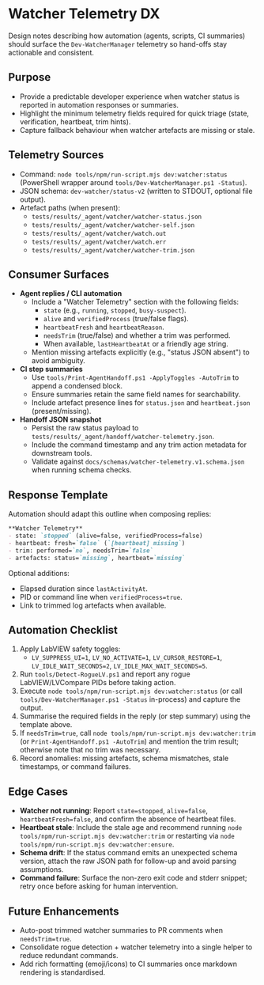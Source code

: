 <!-- markdownlint-disable-next-line MD041 -->
# Watcher Telemetry DX

Design notes describing how automation (agents, scripts, CI summaries) should surface the
`Dev-WatcherManager` telemetry so hand-offs stay actionable and consistent.

## Purpose

- Provide a predictable developer experience when watcher status is reported in automation
  responses or summaries.
- Highlight the minimum telemetry fields required for quick triage (state, verification, heartbeat,
  trim hints).
- Capture fallback behaviour when watcher artefacts are missing or stale.

## Telemetry Sources

- Command: `node tools/npm/run-script.mjs dev:watcher:status` (PowerShell wrapper around
  `tools/Dev-WatcherManager.ps1 -Status`).
- JSON schema: `dev-watcher/status-v2` (written to STDOUT, optional file output).
- Artefact paths (when present):
  - `tests/results/_agent/watcher/watcher-status.json`
  - `tests/results/_agent/watcher/watcher-self.json`
  - `tests/results/_agent/watcher/watch.out`
  - `tests/results/_agent/watcher/watch.err`
  - `tests/results/_agent/watcher/watcher-trim.json`

## Consumer Surfaces

- **Agent replies / CLI automation**
  - Include a "Watcher Telemetry" section with the following fields:
    - `state` (e.g., `running`, `stopped`, `busy-suspect`).
    - `alive` and `verifiedProcess` (true/false flags).
    - `heartbeatFresh` and `heartbeatReason`.
    - `needsTrim` (true/false) and whether a trim was performed.
    - When available, `lastHeartbeatAt` or a friendly age string.
  - Mention missing artefacts explicitly (e.g., "status JSON absent") to avoid ambiguity.
- **CI step summaries**
  - Use `tools/Print-AgentHandoff.ps1 -ApplyToggles -AutoTrim` to append a condensed block.
  - Ensure summaries retain the same field names for searchability.
  - Include artefact presence lines for `status.json` and `heartbeat.json` (present/missing).
- **Handoff JSON snapshot**
  - Persist the raw status payload to `tests/results/_agent/handoff/watcher-telemetry.json`.
  - Include the command timestamp and any trim action metadata for downstream tools.
  - Validate against `docs/schemas/watcher-telemetry.v1.schema.json` when running schema checks.

## Response Template

Automation should adapt this outline when composing replies:

````markdown
**Watcher Telemetry**
- state: `stopped` (alive=false, verifiedProcess=false)
- heartbeat: fresh=`false` (`[heartbeat] missing`)
- trim: performed=`no`, needsTrim=`false`
- artefacts: status=`missing`, heartbeat=`missing`
````

Optional additions:

- Elapsed duration since `lastActivityAt`.
- PID or command line when `verifiedProcess=true`.
- Link to trimmed log artefacts when available.

## Automation Checklist

1. Apply LabVIEW safety toggles:
   - `LV_SUPPRESS_UI=1`, `LV_NO_ACTIVATE=1`, `LV_CURSOR_RESTORE=1`,
     `LV_IDLE_WAIT_SECONDS=2`, `LV_IDLE_MAX_WAIT_SECONDS=5`.
2. Run `tools/Detect-RogueLV.ps1` and report any rogue LabVIEW/LVCompare PIDs before taking
   action.
3. Execute `node tools/npm/run-script.mjs dev:watcher:status` (or call `tools/Dev-WatcherManager.ps1 -Status`
   in-process) and capture the output.
4. Summarise the required fields in the reply (or step summary) using the template above.
5. If `needsTrim=true`, call `node tools/npm/run-script.mjs dev:watcher:trim` (or
   `Print-AgentHandoff.ps1 -AutoTrim`) and mention the trim result; otherwise note that no trim was necessary.
6. Record anomalies: missing artefacts, schema mismatches, stale timestamps, or command failures.

## Edge Cases

- **Watcher not running**: Report `state=stopped`, `alive=false`, `heartbeatFresh=false`, and confirm
  the absence of heartbeat files.
- **Heartbeat stale**: Include the stale age and recommend running `node tools/npm/run-script.mjs dev:watcher:trim` or
  restarting via `node tools/npm/run-script.mjs dev:watcher:ensure`.
- **Schema drift**: If the status command emits an unexpected schema version, attach the raw JSON
  path for follow-up and avoid parsing assumptions.
- **Command failure**: Surface the non-zero exit code and stderr snippet; retry once before asking
  for human intervention.

## Future Enhancements

- Auto-post trimmed watcher summaries to PR comments when `needsTrim=true`.
- Consolidate rogue detection + watcher telemetry into a single helper to reduce redundant
  commands.
- Add rich formatting (emoji/icons) to CI summaries once markdown rendering is standardised.
